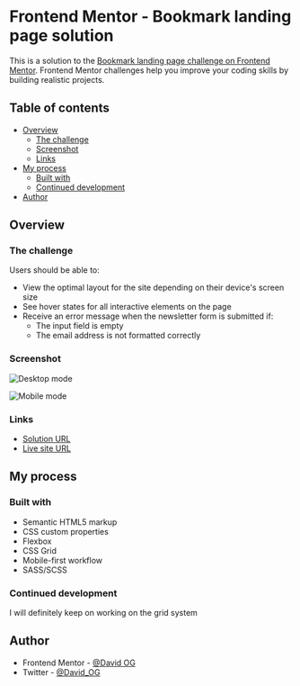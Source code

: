 # Frontend Mentor - Bookmark landing page solution

This is a solution to the [Bookmark landing page challenge on Frontend Mentor](https://www.frontendmentor.io/challenges/bookmark-landing-page-5d0b588a9edda32581d29158). Frontend Mentor challenges help you improve your coding skills by building realistic projects. 

## Table of contents

- [Overview](#overview)
  - [The challenge](#the-challenge)
  - [Screenshot](#screenshot)
  - [Links](#links)
- [My process](#my-process)
  - [Built with](#built-with)
  - [Continued development](#continued-development)
- [Author](#author)

## Overview

### The challenge

Users should be able to:

- View the optimal layout for the site depending on their device's screen size
- See hover states for all interactive elements on the page
- Receive an error message when the newsletter form is submitted if:
  - The input field is empty
  - The email address is not formatted correctly

### Screenshot

![Desktop mode](https://github.com/DavidOG03/bookmark-landing-page/assets/107545464/df6b794b-1087-4b38-8b00-094a96db751a)

![Mobile mode](https://github.com/DavidOG03/bookmark-landing-page/assets/107545464/7428e07c-a173-454b-a6d6-3fb9c19f4d11)

### Links

- [Solution URL](https://www.frontendmentor.io/solutions/responsive-bookmark-landing-page-using-flexbox-cuo2W2Vopy)
- [Live site URL](https://bookmarklandingpagedavidog.netlify.app/)

## My process

### Built with

- Semantic HTML5 markup
- CSS custom properties
- Flexbox
- CSS Grid
- Mobile-first workflow
- SASS/SCSS

### Continued development

I will definitely keep on working on the grid system 

## Author

- Frontend Mentor - [@David OG](https://www.frontendmentor.io/profile/DavidOG03)
- Twitter - [@David_OG](https://www.twitter.com/Deiveed0)